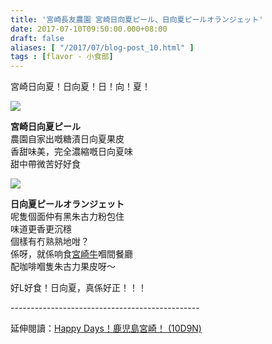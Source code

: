 ```yaml
---
title: '宮崎長友農園 宮崎日向夏ピール、日向夏ピールオランジェット'
date: 2017-07-10T09:50:00.000+08:00
draft: false
aliases: [ "/2017/07/blog-post_10.html" ]
tags : [flavor - 小食部]
---
```


宮崎日向夏！日向夏！日！向！夏！  

![](/images/miyazakipeel.jpg)

**宮崎日向夏ピール**  
農園自家出嘅糖漬日向夏果皮  
香甜味美，完全濃縮嘅日向夏味  
甜中帶微苦好好食  

![](/images/miyazakipeel1.jpg)

**日向夏ピールオランジェット**  
呢隻個面仲有黑朱古力粉包住  
味道更香更沉穩  
個樣有冇熟熟地咁？  
係呀，就係响食[宮崎牛](https://hidie.net/kojkmi3c/)嗰間餐廳  
配咖啡嗰隻朱古力果皮呀～  
  
好L好食！日向夏，真係好正！！！
  
\-----------------------------------------------  
  
延伸閱讀：[Happy Days！鹿児島宮崎！ (10D9N)](https://hidie.net/kojkmi10d9n/)
